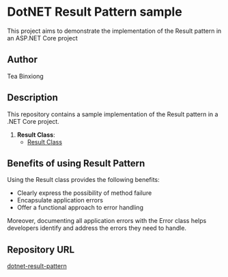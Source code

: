 # DotNET Result Pattern sample
This project aims to demonstrate the implementation of the Result pattern in an ASP.NET Core project

## Author
Tea Binxiong

## Description
This repository contains a sample implementation of the Result pattern in a .NET Core project.

1. **Result Class**: 
   - [Result Class](./src/DotNET.ResultPattern.Sample/DotNET.ResultPattern.Sample.Domain/Abstraction)

## Benefits of using Result Pattern
Using the Result class provides the following benefits:

 - Clearly express the possibility of method failure
 - Encapsulate application errors
 - Offer a functional approach to error handling

Moreover, documenting all application errors with the Error class helps developers identify and address the errors they need to handle.


## Repository URL
[dotnet-result-pattern](https://github.com/teabinxiong/dotnet-result-pattern)






